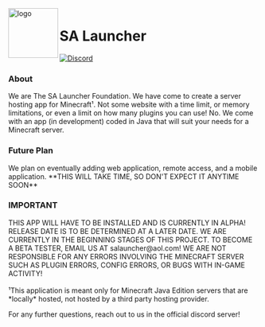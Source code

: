 <img src="https://i.imgur.com/AWDUFcP.png" alt="logo" width="100px" align="left">

<h1>SA Launcher</h1><a href="https://discord.gg/UeDSVKw"><img src=https://i.imgur.com/hydq8VI.png" alt="Discord"></a><br>

<h3>About</h3>
We are The SA Launcher Foundation. We have come to create a server hosting app for Minecraft¹. Not some website with a time limit, or memory limitations, or even a limit on how many plugins you can use! No. We come with an app (in development) coded in Java that will suit your needs for a Minecraft server.


<h3>Future Plan</h3>
We plan on eventually adding web application, remote access, and a mobile application. **THIS WILL TAKE TIME, SO DON'T EXPECT IT ANYTIME SOON**


<h3>IMPORTANT</h3>
THIS APP WILL HAVE TO BE INSTALLED AND IS CURRENTLY IN ALPHA! RELEASE DATE IS TO BE DETERMINED AT A LATER DATE. WE ARE CURRENTLY IN THE BEGINNING STAGES OF THIS PROJECT. TO BECOME A BETA TESTER, EMAIL US AT salauncher@aol.com! WE ARE NOT RESPONSIBLE FOR ANY ERRORS INVOLVING THE MINECRAFT SERVER SUCH AS PLUGIN ERRORS, CONFIG ERRORS, OR BUGS WITH IN-GAME ACTIVITY!
<br>
<br>
¹This application is meant only for Minecraft Java Edition servers that are *locally* hosted, not hosted by a third party hosting provider.


For any further questions, reach out to us in the official discord server!
